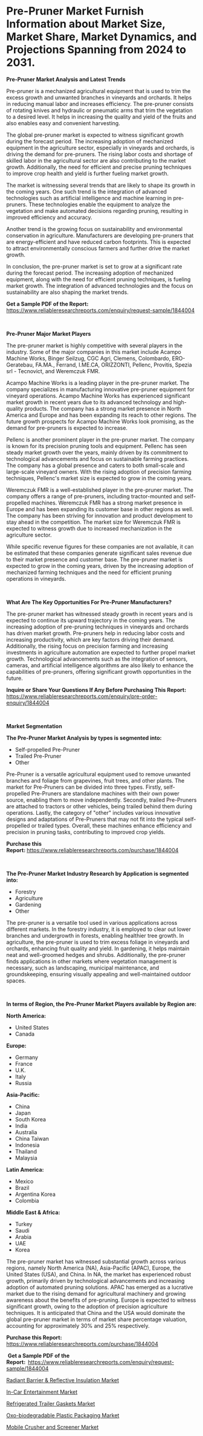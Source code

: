 <p><h1>Pre-Pruner Market Furnish Information about Market Size, Market Share, Market Dynamics, and Projections Spanning from 2024 to 2031.</h1></p><p><strong>Pre-Pruner Market Analysis and Latest Trends</strong></p>
<p><p>Pre-pruner is a mechanized agricultural equipment that is used to trim the excess growth and unwanted branches in vineyards and orchards. It helps in reducing manual labor and increases efficiency. The pre-pruner consists of rotating knives and hydraulic or pneumatic arms that trim the vegetation to a desired level. It helps in increasing the quality and yield of the fruits and also enables easy and convenient harvesting.</p><p>The global pre-pruner market is expected to witness significant growth during the forecast period. The increasing adoption of mechanized equipment in the agriculture sector, especially in vineyards and orchards, is driving the demand for pre-pruners. The rising labor costs and shortage of skilled labor in the agricultural sector are also contributing to the market growth. Additionally, the need for efficient and precise pruning techniques to improve crop health and yield is further fueling market growth.</p><p>The market is witnessing several trends that are likely to shape its growth in the coming years. One such trend is the integration of advanced technologies such as artificial intelligence and machine learning in pre-pruners. These technologies enable the equipment to analyze the vegetation and make automated decisions regarding pruning, resulting in improved efficiency and accuracy.</p><p>Another trend is the growing focus on sustainability and environmental conservation in agriculture. Manufacturers are developing pre-pruners that are energy-efficient and have reduced carbon footprints. This is expected to attract environmentally conscious farmers and further drive the market growth.</p><p>In conclusion, the pre-pruner market is set to grow at a significant rate during the forecast period. The increasing adoption of mechanized equipment, along with the need for efficient pruning techniques, is fueling market growth. The integration of advanced technologies and the focus on sustainability are also shaping the market trends.</p></p>
<p><strong>Get a Sample PDF of the Report:&nbsp;</strong> <a href="https://www.reliableresearchreports.com/enquiry/request-sample/1844004">https://www.reliableresearchreports.com/enquiry/request-sample/1844004</a></p>
<p>&nbsp;</p>
<p><strong>Pre-Pruner Major Market Players</strong></p>
<p><p>The pre-pruner market is highly competitive with several players in the industry. Some of the major companies in this market include Acampo Machine Works, Binger Seilzug, CGC Agri, Clemens, Colombardo, ERO-Geratebau, FA.MA., Ferrand, I.ME.CA, ORIZZONTI, Pellenc, Provitis, Spezia srl - Tecnovict, and Weremczuk FMR.</p><p>Acampo Machine Works is a leading player in the pre-pruner market. The company specializes in manufacturing innovative pre-pruner equipment for vineyard operations. Acampo Machine Works has experienced significant market growth in recent years due to its advanced technology and high-quality products. The company has a strong market presence in North America and Europe and has been expanding its reach to other regions. The future growth prospects for Acampo Machine Works look promising, as the demand for pre-pruners is expected to increase.</p><p>Pellenc is another prominent player in the pre-pruner market. The company is known for its precision pruning tools and equipment. Pellenc has seen steady market growth over the years, mainly driven by its commitment to technological advancements and focus on sustainable farming practices. The company has a global presence and caters to both small-scale and large-scale vineyard owners. With the rising adoption of precision farming techniques, Pellenc's market size is expected to grow in the coming years.</p><p>Weremczuk FMR is a well-established player in the pre-pruner market. The company offers a range of pre-pruners, including tractor-mounted and self-propelled machines. Weremczuk FMR has a strong market presence in Europe and has been expanding its customer base in other regions as well. The company has been striving for innovation and product development to stay ahead in the competition. The market size for Weremczuk FMR is expected to witness growth due to increased mechanization in the agriculture sector.</p><p>While specific revenue figures for these companies are not available, it can be estimated that these companies generate significant sales revenue due to their market presence and customer base. The pre-pruner market is expected to grow in the coming years, driven by the increasing adoption of mechanized farming techniques and the need for efficient pruning operations in vineyards.</p></p>
<p>&nbsp;</p>
<p><strong>What Are The Key Opportunities For Pre-Pruner Manufacturers?</strong></p>
<p><p>The pre-pruner market has witnessed steady growth in recent years and is expected to continue its upward trajectory in the coming years. The increasing adoption of pre-pruning techniques in vineyards and orchards has driven market growth. Pre-pruners help in reducing labor costs and increasing productivity, which are key factors driving their demand. Additionally, the rising focus on precision farming and increasing investments in agriculture automation are expected to further propel market growth. Technological advancements such as the integration of sensors, cameras, and artificial intelligence algorithms are also likely to enhance the capabilities of pre-pruners, offering significant growth opportunities in the future.</p></p>
<p><strong>Inquire or Share Your Questions If Any Before Purchasing This Report:</strong> <a href="https://www.reliableresearchreports.com/enquiry/pre-order-enquiry/1844004">https://www.reliableresearchreports.com/enquiry/pre-order-enquiry/1844004</a></p>
<p>&nbsp;</p>
<p><strong>Market Segmentation</strong></p>
<p><strong>The Pre-Pruner Market Analysis by types is segmented into:</strong></p>
<p><ul><li>Self-propelled Pre-Pruner</li><li>Trailed Pre-Pruner</li><li>Other</li></ul></p>
<p><p>Pre-Pruner is a versatile agricultural equipment used to remove unwanted branches and foliage from grapevines, fruit trees, and other plants. The market for Pre-Pruners can be divided into three types. Firstly, self-propelled Pre-Pruners are standalone machines with their own power source, enabling them to move independently. Secondly, trailed Pre-Pruners are attached to tractors or other vehicles, being trailed behind them during operations. Lastly, the category of "other" includes various innovative designs and adaptations of Pre-Pruners that may not fit into the typical self-propelled or trailed types. Overall, these machines enhance efficiency and precision in pruning tasks, contributing to improved crop yields.</p></p>
<p><strong>Purchase this Report:&nbsp;</strong><a href="https://www.reliableresearchreports.com/purchase/1844004">https://www.reliableresearchreports.com/purchase/1844004</a></p>
<p>&nbsp;</p>
<p><strong>The Pre-Pruner Market Industry Research by Application is segmented into:</strong></p>
<p><ul><li>Forestry</li><li>Agriculture</li><li>Gardening</li><li>Other</li></ul></p>
<p><p>The pre-pruner is a versatile tool used in various applications across different markets. In the forestry industry, it is employed to clear out lower branches and undergrowth in forests, enabling healthier tree growth. In agriculture, the pre-pruner is used to trim excess foliage in vineyards and orchards, enhancing fruit quality and yield. In gardening, it helps maintain neat and well-groomed hedges and shrubs. Additionally, the pre-pruner finds applications in other markets where vegetation management is necessary, such as landscaping, municipal maintenance, and groundskeeping, ensuring visually appealing and well-maintained outdoor spaces.</p></p>
<p>&nbsp;</p>
<p><strong>In terms of Region, the Pre-Pruner Market Players available by Region are:</strong></p>
<p>
    <p> <strong> North America: </strong>
        <ul>
            <li>United States</li>
            <li>Canada</li>
        </ul>
        </p> 
    <p> <strong> Europe: </strong>
        <ul>
            <li>Germany</li>
            <li>France</li>
            <li>U.K.</li>
            <li>Italy</li>
            <li>Russia</li>
        </ul>
        </p> 
    <p> <strong> Asia-Pacific: </strong>
        <ul>
            <li>China</li>
            <li>Japan</li>
            <li>South Korea</li>
            <li>India</li>
            <li>Australia</li>
            <li>China Taiwan</li>
            <li>Indonesia</li>
            <li>Thailand</li>
            <li>Malaysia</li>
        </ul>
        </p> 
    <p> <strong> Latin America: </strong>
        <ul>
            <li>Mexico</li>
            <li>Brazil</li>
            <li>Argentina Korea</li>
            <li>Colombia</li>
        </ul>
        </p> 
    <p> <strong> Middle East & Africa: </strong>
        <ul>
            <li>Turkey</li>
            <li>Saudi</li>
            <li>Arabia</li>
            <li>UAE</li>
            <li>Korea</li>
        </ul>
    </p>
    </p>
<p><p>The pre-pruner market has witnessed substantial growth across various regions, namely North America (NA), Asia-Pacific (APAC), Europe, the United States (USA), and China. In NA, the market has experienced robust growth, primarily driven by technological advancements and increasing adoption of automated pruning solutions. APAC has emerged as a lucrative market due to the rising demand for agricultural machinery and growing awareness about the benefits of pre-pruning. Europe is expected to witness significant growth, owing to the adoption of precision agriculture techniques. It is anticipated that China and the USA would dominate the global pre-pruner market in terms of market share percentage valuation, accounting for approximately 30% and 25% respectively.</p></p>
<p><strong>Purchase this Report: </strong><a href="https://www.reliableresearchreports.com/purchase/1844004">https://www.reliableresearchreports.com/purchase/1844004</a></p>
<p>&nbsp;<strong>Get a Sample PDF of the Report:&nbsp;&nbsp;</strong><a href="https://www.reliableresearchreports.com/enquiry/request-sample/1844004">https://www.reliableresearchreports.com/enquiry/request-sample/1844004</a></p>
<p><strong></strong></p>
<p><p><a href="https://www.linkedin.com/pulse/radiant-barrier-amp-reflective-insulation-market-research-49ipe?trackingId=5MSSWJrbZfFl2%2BHLbFBu3Q%3D%3D">Radiant Barrier & Reflective Insulation Market</a></p><p><a href="https://www.linkedin.com/pulse/in-car-entertainment-market-research-report-reveals-latest-ep8ne?trackingId=2XjCv%2BlKYBbKpRYpt27MkQ%3D%3D">In-Car Entertainment Market</a></p><p><a href="https://www.linkedin.com/pulse/refrigerated-trailer-gaskets-market-size-examines-its-scope-pur9e?trackingId=dMX1zx8zYZEu0BqU5csPHw%3D%3D">Refrigerated Trailer Gaskets Market</a></p><p><a href="https://www.linkedin.com/pulse/oxo-biodegradable-plastic-packaging-market-provides-comprehensive-dwmde?trackingId=RB1CFaZ9xl4JS3DNyzLADg%3D%3D">Oxo-biodegradable Plastic Packaging Market</a></p><p><a href="https://www.linkedin.com/pulse/decoding-mobile-crusher-screener-market-deep-dive-latest-ywmrf?trackingId=dMOWYmV6MTYxD2rAZXR4fA%3D%3D">Mobile Crusher and Screener Market</a></p></p>